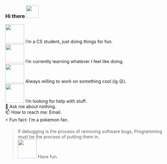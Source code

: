 ### Hi there <img src="https://img.pokemondb.net/sprites/home/normal/pikachu-sinnoh-cap.png" height=40>

<img src="https://img.pokemondb.net/sprites/black-white/normal/aipom-f.png" height=60> I’m a CS student, just doing things for fun.  
<img src="https://img.pokemondb.net/sprites/x-y/normal/alakazam-mega.png" height=60> I’m currently learning whatever I feel like doing.  
<img src="https://img.pokemondb.net/sprites/black-white/normal/luxray-f.png" height=60> Always willing to work on something cool (ig :stuck_out_tongue_winking_eye:).  
<img src="https://img.pokemondb.net/sprites/bank/normal/garchomp.png" height=60> I’m looking for help with stuff.  
💬 Ask me about nothing.  
📫 How to reach me: Email.  
⚡ Fun fact: I'm a pokemon fan.  
> If debugging is the process of removing software bugs,
> Programming must be the process of putting them in.  
<img src="https://img.pokemondb.net/sprites/black-white/normal/snorlax.png" height=60> Have fun.  
